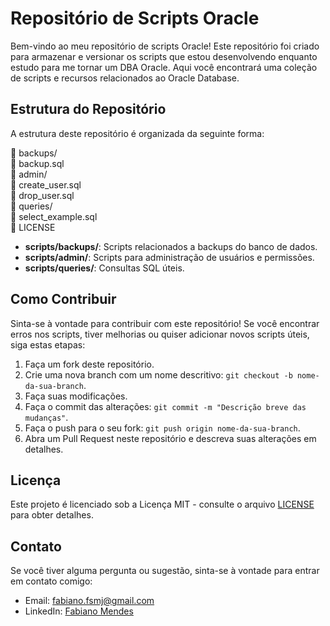 # Repositório de Scripts Oracle

Bem-vindo ao meu repositório de scripts Oracle! Este repositório foi criado para armazenar e versionar os scripts que estou desenvolvendo enquanto estudo para me tornar um DBA Oracle. Aqui você encontrará uma coleção de scripts e recursos relacionados ao Oracle Database.

## Estrutura do Repositório

A estrutura deste repositório é organizada da seguinte forma:

📁 backups/ <br>
📄 backup.sql <br>
📁 admin/ <br>
📄 create_user.sql <br>
📄 drop_user.sql <br>
📁 queries/ <br>
📄 select_example.sql <br>
📄 LICENSE


- **scripts/backups/**: Scripts relacionados a backups do banco de dados.
- **scripts/admin/**: Scripts para administração de usuários e permissões.
- **scripts/queries/**: Consultas SQL úteis.

## Como Contribuir

Sinta-se à vontade para contribuir com este repositório! Se você encontrar erros nos scripts, tiver melhorias ou quiser adicionar novos scripts úteis, siga estas etapas:

1. Faça um fork deste repositório.
2. Crie uma nova branch com um nome descritivo: `git checkout -b nome-da-sua-branch`.
3. Faça suas modificações.
4. Faça o commit das alterações: `git commit -m "Descrição breve das mudanças"`.
5. Faça o push para o seu fork: `git push origin nome-da-sua-branch`.
6. Abra um Pull Request neste repositório e descreva suas alterações em detalhes.

## Licença

Este projeto é licenciado sob a Licença MIT - consulte o arquivo [LICENSE](LICENSE) para obter detalhes.

## Contato

Se você tiver alguma pergunta ou sugestão, sinta-se à vontade para entrar em contato comigo:

- Email: fabiano.fsmj@gmail.com
- LinkedIn: [Fabiano Mendes](https://www.linkedin.com/in/fabianofsmj/)

